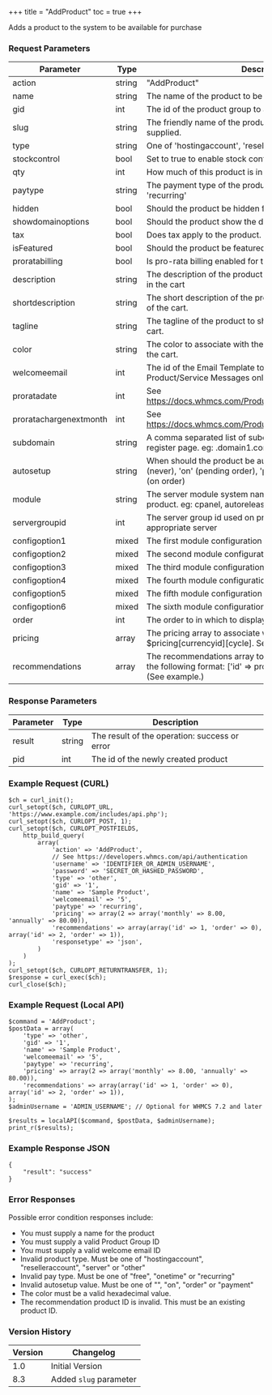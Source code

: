 +++
title = "AddProduct"
toc = true
+++

Adds a product to the system to be available for purchase

### Request Parameters

| Parameter | Type | Description | Required |
| --------- | ---- | ----------- | -------- |
| action | string | "AddProduct" | Required |
| name | string | The name of the product to be added | Required |
| gid | int | The id of the product group to add the product | Required |
| slug | string | The friendly name of the product. Will be generated if not supplied. | Optional |
| type | string | One of 'hostingaccount', 'reselleraccount', 'server' or 'other' | Optional |
| stockcontrol | bool | Set to true to enable stock control on the product | Optional |
| qty | int | How much of this product is in stock | Optional |
| paytype | string | The payment type of the product. One of 'free', 'onetime', 'recurring' | Optional |
| hidden | bool | Should the product be hidden from the client order form | Optional |
| showdomainoptions | bool | Should the product show the domain registration options. | Optional |
| tax | bool | Does tax apply to the product. | Optional |
| isFeatured | bool | Should the product be featured in the Product Group. | Optional |
| proratabilling | bool | Is pro-rata billing enabled for this product. | Optional |
| description | string | The description of the product to show on the product listing in the cart | Optional |
| shortdescription | string | The short description of the product to show in specific areas of the cart. | Optional |
| tagline | string | The tagline of the product to show in specific areas of the cart. | Optional |
| color | string | The color to associate with the product in specific areas of the cart. | Optional |
| welcomeemail | int | The id of the Email Template to use as the welcome email. Product/Service Messages only | Optional |
| proratadate | int | See https://docs.whmcs.com/Products_and_Services#Pricing_Tab | Optional |
| proratachargenextmonth | int | See https://docs.whmcs.com/Products_and_Services#Pricing_Tab | Optional |
| subdomain | string | A comma separated list of subdomains to offer on the domain register page. eg: .domain1.com,.domain2.com | Optional |
| autosetup | string | When should the product be automatically setup. One of '' (never), 'on' (pending order), 'payment' (on payment), 'order' (on order) | Optional |
| module | string | The server module system name to associate with the product. eg: cpanel, autorelease, plesk | Optional |
| servergroupid | int | The server group id used on product creation to associate an appropriate server | Optional |
| configoption1 | mixed | The first module configuration value | Optional |
| configoption2 | mixed | The second module configuration value | Optional |
| configoption3 | mixed | The third module configuration value | Optional |
| configoption4 | mixed | The fourth module configuration value | Optional |
| configoption5 | mixed | The fifth module configuration value | Optional |
| configoption6 | mixed | The sixth module configuration value | Optional |
| order | int | The order to in which to display on the order form | Optional |
| pricing | array | The pricing array to associate with the product. Format: $pricing[currencyid][cycle]. See Example. | Optional |
| recommendations | array | The recommendations array to associate with the product in the following format: ['id' => productid, 'order' => integer] (See example.) | Optional |

### Response Parameters

| Parameter | Type | Description |
| --------- | ---- | ----------- |
| result | string | The result of the operation: success or error |
| pid | int | The id of the newly created product |


### Example Request (CURL)

```
$ch = curl_init();
curl_setopt($ch, CURLOPT_URL, 'https://www.example.com/includes/api.php');
curl_setopt($ch, CURLOPT_POST, 1);
curl_setopt($ch, CURLOPT_POSTFIELDS,
    http_build_query(
        array(
            'action' => 'AddProduct',
            // See https://developers.whmcs.com/api/authentication
            'username' => 'IDENTIFIER_OR_ADMIN_USERNAME',
            'password' => 'SECRET_OR_HASHED_PASSWORD',
            'type' => 'other',
            'gid' => '1',
            'name' => 'Sample Product',
            'welcomeemail' => '5',
            'paytype' => 'recurring',
            'pricing' => array(2 => array('monthly' => 8.00, 'annually' => 80.00)),
            'recommendations' => array(array('id' => 1, 'order' => 0), array('id' => 2, 'order' => 1)),
            'responsetype' => 'json',
        )
    )
);
curl_setopt($ch, CURLOPT_RETURNTRANSFER, 1);
$response = curl_exec($ch);
curl_close($ch);
```


### Example Request (Local API)

```
$command = 'AddProduct';
$postData = array(
    'type' => 'other',
    'gid' => '1',
    'name' => 'Sample Product',
    'welcomeemail' => '5',
    'paytype' => 'recurring',
    'pricing' => array(2 => array('monthly' => 8.00, 'annually' => 80.00)),
    'recommendations' => array(array('id' => 1, 'order' => 0), array('id' => 2, 'order' => 1)),
);
$adminUsername = 'ADMIN_USERNAME'; // Optional for WHMCS 7.2 and later

$results = localAPI($command, $postData, $adminUsername);
print_r($results);
```


### Example Response JSON

```
{
    "result": "success"
}
```


### Error Responses

Possible error condition responses include:

* You must supply a name for the product
* You must supply a valid Product Group ID
* You must supply a valid welcome email ID
* Invalid product type. Must be one of "hostingaccount", "reselleraccount", "server" or "other"
* Invalid pay type. Must be one of "free", "onetime" or "recurring"
* Invalid autosetup value. Must be one of "", "on", "order" or "payment"
* The color must be a valid hexadecimal value.
* The recommendation product ID is invalid. This must be an existing product ID.


### Version History

| Version | Changelog |
| ------- | --------- |
| 1.0 | Initial Version |
| 8.3 | Added `slug` parameter |
